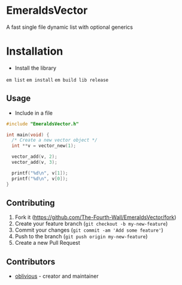 # EmeraldsVector

A fast single file dynamic list with optional generics

# Installation

- Install the library

`em list`
`em install`
`em build lib release`

## Usage

- Include in a file

```c
#include "EmeraldsVector.h"

int main(void) {
  /* Create a new vector object */
  int **v = vector_new(1);

  vector_add(v, 2);
  vector_add(v, 3);

  printf("%d\n", v[1]);
  printf("%d\n", v[0]);
}
```

## Contributing

1. Fork it (<https://github.com/The-Fourth-Wall/EmeraldsVector/fork>)
2. Create your feature branch (`git checkout -b my-new-feature`)
3. Commit your changes (`git commit -am 'Add some feature'`)
4. Push to the branch (`git push origin my-new-feature`)
5. Create a new Pull Request

## Contributors

- [oblivious](https://github.com/Oblivious-Oblivious) - creator and maintainer
